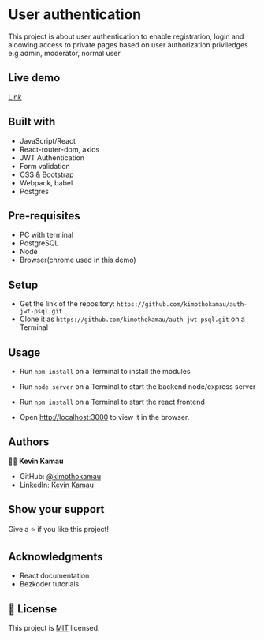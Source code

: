 # User authentication

This project is about user authentication to enable registration, login and aloowing access to private pages based on user authorization priviledges e.g admin, moderator, normal user


## Live demo
[Link](http://satcollector.xyz/)


## Built with

- JavaScript/React
- React-router-dom, axios
- JWT Authentication
- Form validation
- CSS & Bootstrap
- Webpack, babel
- Postgres

## Pre-requisites

- PC with terminal
- PostgreSQL
- Node
- Browser(chrome used in this demo)


## Setup

- Get the link of the repository: `https://github.com/kimothokamau/auth-jwt-psql.git`
- Clone it as `https://github.com/kimothokamau/auth-jwt-psql.git` on a Terminal

## Usage

- Run `npm install` on a Terminal to install the modules
- Run `node server` on a Terminal to start the backend node/express server
- Run `npm install` on a Terminal to start the react frontend

- Open [http://localhost:3000](http://localhost:3000) to view it in the browser.


## Authors

👨‍💻 **Kevin Kamau**

- GitHub: [@kimothokamau](https://github.com/kimothokamau)
- LinkedIn: [Kevin Kamau](https://www.linkedin.com/in/kevinkamauk/)

## Show your support

Give a ⭐️ if you like this project!

## Acknowledgments


- React documentation
- Bezkoder tutorials

## 📝 License
This project is [MIT](https://opensource.org/licenses/MIT) licensed.
